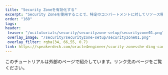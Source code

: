 ```yaml
---
title: "Security Zoneを有効化する"
excerpt: "Security Zoneを使用することで、特定のコンパートメントに対してリソース移動やパブリック・アクセスなどを禁止するような制限をかけることができます。例えば、機密性の高いデータが保管されたOracle Databaseやコンピュートインスタンス、ストレージのあるコンパートメントに対して厳格なアクセス管理、操作制限を実装することで、情報漏洩などに繋がるセキュリティリスクの抑止にお役立ていただけます。"
order: "160"
tags:
header:
 teaser: "/ocitutorials/security/securityzone-setup/securityzone01.png"
 overlay_image: "/security/securityzone-setup/securityzone01.png"
 overlay_filter: rgba(34, 66,55, 0.7)
link: https://speakerdeck.com/oracle4engineer/scurity-zonesshe-ding-cao-zuo-gaido
---
```

このチュートリアルは外部のページで紹介しています。リンク先のページをご覧ください。